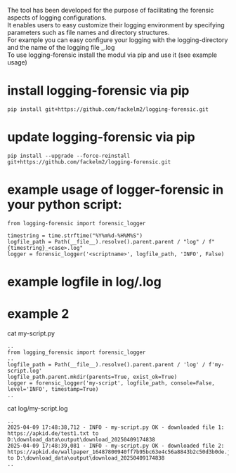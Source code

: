 The tool has been developed for the purpose of facilitating the forensic aspects of logging configurations. 
<br>
It enables users to easy customize their logging environment by specifying 
parameters such as file names and directory structures.
<br>
For example you can easy configure your logging with the logging-directory <casenumber> and 
the name of the logging file <date>_<casenumber>.log
<br>
To use logging-forensic install the modul via pip and use it (see example usage)

# install logging-forensic via pip
````
pip install git+https://github.com/fackelm2/logging-forensic.git
````

# update logging-forensic via pip
````
pip install --upgrade --force-reinstall git+https://github.com/fackelm2/logging-forensic.git
````

# example usage of logger-forensic in your python script:
````
from logging-forensic import forensic_logger

timestring = time.strftime("%Y%m%d-%H%M%S")
logfile_path = Path(__file__).resolve().parent.parent / "log" / f"{timestring}_<case>.log"
logger = forensic_logger('<scriptname>', logfile_path, 'INFO', False)
````

# example logfile in log/<scriptname>.log


# example 2

cat my-script.py
````
..
from logging_forensic import forensic_logger
..
logfile_path = Path(__file__).resolve().parent.parent / 'log' / f'my-script.log'
logfile_path.parent.mkdir(parents=True, exist_ok=True)
logger = forensic_logger('my-script', logfile_path, console=False, level='INFO', timestamp=True)
..
````
cat log/my-script.log
````
..
2025-04-09 17:48:38,712 - INFO - my-script.py OK - downloaded file 1: https://apkid.de/test1.txt to D:\download_data\output\download_20250409174838
2025-04-09 17:48:39,081 - INFO - my-script.py OK - downloaded file 2: https://apkid.de/wallpaper_16487800940ff7b95bc63e4c56a8843b2c50d3b0de.jpeg to D:\download_data\output\download_20250409174838
..
````
